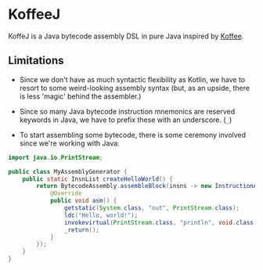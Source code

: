# KoffeeJ

KoffeJ is a Java bytecode assembly DSL in pure Java inspired by [Koffee](https://github.com/half-cambodian-hacker-man/Koffee).

## Limitations

- Since we don't have as much syntactic flexibility as Kotlin,
we have to resort to some weird-looking assembly syntax
(but, as an upside, there is less 'magic' behind the assembler.)

- Since so many Java bytecode instruction mnemonics are reserved keywords in Java, we have to prefix these with an underscore. (`_`)

- To start assembling some bytecode, there is some ceremony involved since we're working
with Java:

```java
import java.io.PrintStream;

public class MyAssemblyGenerator {
    public static InsnList createHelloWorld() {
        return BytecodeAssembly.assembleBlock(insns -> new InstructionAssembly(insns) {
            @Override
            public void asm() {
                getstatic(System.class, "out", PrintStream.class);
                ldc("Hello, world!");
                invokevirtual(PrintStream.class, "println", void.class, PrintStream.class);
                _return();
            }
        });
    }
}
```